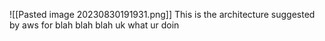 ![[Pasted image 20230830191931.png]]
This is the architecture suggested by aws for blah blah blah uk what ur doin

